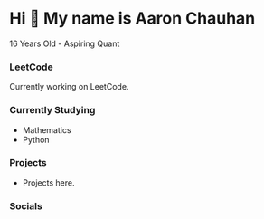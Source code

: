 Hi 👋 My name is Aaron Chauhan
==============================
16 Years Old - Aspiring Quant

### LeetCode
Currently working on LeetCode.

### Currently Studying
- Mathematics
- Python

### Projects
- Projects here.

### Socials

